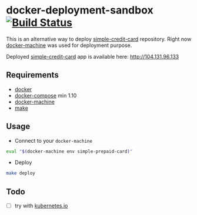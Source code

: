 # docker-deployment-sandbox [![Build Status](https://travis-ci.org/lzakrzewski/docker-deployment-sandbox.svg?branch=master)](https://travis-ci.org/lzakrzewski/docker-deployment-sandbox)

This is an alternative way to deploy [simple-credit-card](https://github.com/lzakrzewski/simple-credit-card.git) repository.
Right now [docker-machine](https://docs.docker.com/machine/) was used for deployment purpose.


Deployed [simple-credit-card](https://github.com/lzakrzewski/simple-credit-card.git) app is available here: [http://104.131.96.133
](http://104.131.96.133) 

## Requirements
- [docker](https://docs.docker.com/)
- [docker-compose](https://docs.docker.com/compose/) min 1.10 
- [docker-machine](https://docs.docker.com/machine/)
- [make](https://www.gnu.org/software/make/manual/make.html)

## Usage
- Connect to your `docker-machine`
```bash
eval "$(docker-machine env simple-prepaid-card)"
```
- Deploy
```bash
make deploy
```

## Todo
- [ ] try with [kubernetes.io](https://kubernetes.io/)

